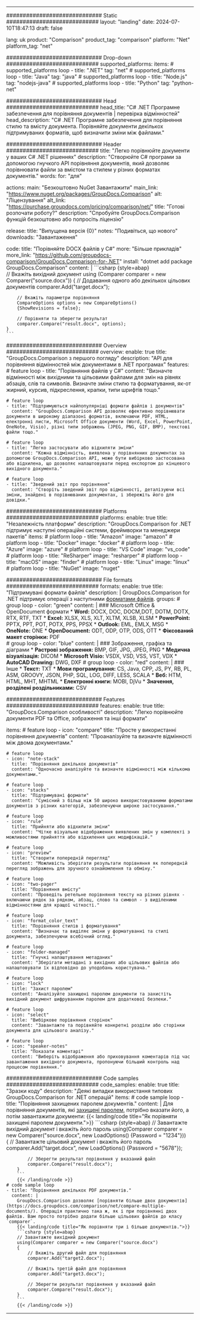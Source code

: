 
---
############################# Static ############################
layout: "landing"
date: 2024-07-10T18:47:13
draft: false

lang: uk
product: "Comparison"
product_tag: "comparison"
platform: "Net"
platform_tag: "net"

############################# Drop-down ############################
supported_platforms:
  items:
    # supported_platforms loop
    - title: ".NET"
      tag: "net"
    # supported_platforms loop
    - title: "Java"
      tag: "java"
    # supported_platforms loop
    - title: "Node.js"
      tag: "nodejs-java"
    # supported_platforms loop
    - title: "Python"
      tag: "python-net"

############################# Head ############################
head_title: "C# .NET Програмне забезпечення для порівняння документів | перевірка відмінностей"
head_description: "C# .NET Програмне забезпечення для порівняння стилю та вмісту документа. Порівняйте документи декількох підтримуваних форматів, щоб визначити зміни між файлами."

############################# Header ############################
title: "Легко порівнюйте документи у ваших C# .NET рішеннях"
description: "Створюйте C# програми за допомогою гнучкого API порівняння документів, який дозволяє порівнювати файли за вмістом та стилем у різних форматах документів."
words:
  for: "для"

actions:
  main: "Безкоштовно NuGet Завантажити"
  main_link: "https://www.nuget.org/packages/GroupDocs.Comparison"
  alt: "Ліцензування"
  alt_link: "https://purchase.groupdocs.com/pricing/comparison/net/"
  title: "Готові розпочати роботу?"
  description: "Спробуйте GroupDocs.Comparison функцій безкоштовно або попросіть ліцензію"

release:
  title: "Випущена версія {0}"
  notes: "Подивіться, що нового"
  downloads: "Завантаження"

code:
  title: "Порівняйте DOCX файлів у C#"
  more: "Більше прикладів"
  more_link: "https://github.com/groupdocs-comparison/GroupDocs.Comparison-for-.NET"
  install: "dotnet add package GroupDocs.Comparison"
  content: |
    ```csharp {style=abap}   
    // Вкажіть вихідний документ
    using (Comparer comparer = new Comparer("source.docx"))
    {
        // Додавання одного або декількох цільових документів
        comparer.Add("target.docx");

        // Вкажіть параметри порівняння
        CompareOptions options = new CompareOptions() 
        {ShowRevisions = false};

        // Порівняти та зберегти результат
        comparer.Compare("result.docx", options);
    }
    ```

############################# Overview ############################
overview:
  enable: true
  title: "GroupDocs.Comparison з першого погляду"
  description: "API для порівняння відмінностей між документами в .NET програмах"
  features:
    # feature loop
    - title: "Порівняння файлів у C#"
      content: "Визначте відмінності між вихідними та цільовими файлами для змін на рівнях абзаців, слів та символів. Визначте зміни стилю та форматування, як-от жирний, курсив, підкреслення, крапки, типи шрифтів тощо."

    # feature loop
    - title: "Підтримуються найпопулярніші формати файлів і документів"
      content: "GroupDocs.Comparison API дозволяє ефективно порівнювати документи в широкому діапазоні форматів, включаючи PDF, HTML, електронні листи, Microsoft Office документи (Word, Excel, PowerPoint, OneNote, Visio), різні типи зображень (JPEG, PNG, GIF, BMP), текстові файли тощо."

    # feature loop
    - title: "Легко застосувати або відхиляти зміни"
      content: "Кожна відмінність, виявлена у порівнянних документах за допомогою GroupDocs.Comparison API, може бути вибірково застосована або відхилена, що дозволяє налаштовувати перед експортом до кінцевого вихідного документа."

    # feature loop
    - title: "Зведений звіт про порівняння"
      content: "Створіть зведений звіт про відмінності, деталізуючи всі зміни, знайдені в порівнюваних документах, і збережіть його для довідки."

############################# Platforms ############################
platforms:
  enable: true
  title: "Незалежність платформи"
  description: "GroupDocs.Comparison for .NET підтримує наступні операційні системи, фреймворки та менеджери пакетів"
  items:
    # platform loop
    - title: "Amazon"
      image: "amazon"
    # platform loop
    - title: "Docker"
      image: "docker"
    # platform loop
    - title: "Azure"
      image: "azure"
    # platform loop
    - title: "VS Code"
      image: "vs_code"
    # platform loop
    - title: "ReSharper"
      image: "resharper"
    # platform loop
    - title: "macOS"
      image: "finder"
    # platform loop
    - title: "Linux"
      image: "linux"
    # platform loop
    - title: "NuGet"
      image: "nuget"

############################# File formats ############################
formats:
  enable: true
  title: "Підтримувані формати файлів"
  description: |
    GroupDocs.Comparison for .NET підтримує операції з наступними [форматами файлів](https://docs.groupdocs.com/comparison/net/supported-document-formats/).
  groups:
    # group loop
    - color: "green"
      content: |
        ### Microsoft Office & OpenDocument формати
        * **Word:** DOCX, DOC, DOCM,DOT, DOTM, DOTX, RTX, RTF, TXT
        * **Excel:** XLSX, XLS, XLT, XLTM, XLSB, XLSM
        * **PowerPoint:** PPTX, PPT, POT, POTX, PPS, PPSX
        * **Outlook:** EML, EMLX, MSG
        * **OneNote:** ONE
        * **OpenDocument:** ODT, ODP, OTP, ODS, OTT
        * **Фіксований макет сторінки:** PDF        
    # group loop
    - color: "blue"
      content: |
        ### Зображення, графіка та діаграми
        * **Растрові зображення:** BMP, GIF, JPG, JPEG, PNG
        * **Медична візуалізація:** DICOM
        * **Microsoft Visio:** VSDX, VSD, VSS, VST, VDX
        * **AutoCAD Drawing:** DWG, DXF
      # group loop
    - color: "red"
      content: |
        ### Інше
        * **Текст:** TXT
        * **Мови програмування:** CS, Java, CPP, JS, PY, RB, PL, ASM, GROOVY, JSON, PHP, SQL, LOG, DIFF, LESS, SCALA
        * **Веб:** HTM, HTML, MHT, MHTML
        * **Електронні книги:** MOBI, DjVu
        * **Значення, розділені роздільниками:** CSV

############################# Features ############################
features:
  enable: true
  title: "GroupDocs.Comparison особливості"
  description: "Легко порівнюйте документи PDF та Office, зображення та інші формати"

  items:
    # feature loop
    - icon: "compare"
      title: "Просте у використанні порівняння документів"
      content: "Проаналізуйте та визначте відмінності між двома документами."

    # feature loop
    - icon: "note-stack"
      title: "Порівняння декількох документів"
      content: "Одночасно аналізуйте та визначте відмінності між кількома документами."

    # feature loop
    - icon: "stacks"
      title: "Підтримувані формати"
      content: "Сумісний з більш ніж 50 широко використовуваними форматами документів з різних категорій, забезпечуючи широке застосування."

    # feature loop
    - icon: "rule"
      title: "Прийняти або відхилити зміни"
      content: "Чітке візуальне відображення виявлених змін у комплекті з можливостями прийняття або відхилення цих модифікацій."

    # feature loop
    - icon: "preview"
      title: "Створити попередній перегляд"
      content: "Можливість зберігати результати порівняння як попередній перегляд зображень для зручного ознайомлення та обміну."

    # feature loop
    - icon: "two-pager"
      title: "Порівняння вмісту"
      content: "Проведіть ретельне порівняння тексту на різних рівнях - включаючи рядок за рядком, абзац, слово та символ - з виділеними відмінностями для кращої чіткості."

    # feature loop
    - icon: "format_color_text"
      title: "Порівняння стилів і форматування"
      content: "Визначає та виділяє зміни у форматуванні та стилі документа, забезпечуючи всебічний огляд."

    # feature loop
    - icon: "folder-managed"
      title: "Гнучкі налаштування метаданих"
      content: "Зберігати метадані з вихідних або цільових файлів або налаштовувати їх відповідно до уподобань користувача."

    # feature loop
    - icon: "lock"
      title: "Захист паролем"
      content: "Аналізуйте захищені паролем документи та захистіть вихідний документ шифруванням паролем для додаткової безпеки."

    # feature loop
    - icon: "select"
      title: "Вибіркове порівняння сторінок"
      content: "Завантажте та порівняйте конкретні розділи або сторінки документа для цільового аналізу."

    # feature loop
    - icon: "speaker-notes"
      title: "Показати коментарі"
      content: "Виберіть відображення або приховування коментарів під час завантаження вихідного документа, пропонуючи більший контроль над процесом порівняння."

############################# Code samples ############################
code_samples:
  enable: true
  title: "Зразки коду"
  description: "Деякі випадки використання типових GroupDocs.Comparison for .NET операцій"
  items:
    # code sample loop
    - title: "Порівняння захищених паролем документів."
      content: |
        Для порівняння документів, які [захищені паролем](https://docs.groupdocs.com/comparison/net/load-password-protected-documents/), потрібно вказати його, а потім завантажити документи:
        {{< landing/code title="Як порівняти захищені паролем документи.">}}
        ```csharp {style=abap}
        // Завантажте вихідний документ і вкажіть його пароль
        using(Comparer comparer = new Comparer("source.docx", new LoadOptions() {Password = "1234"}))  
        {
            // Завантажте цільовий документ і вкажіть його пароль
            comparer.Add("target.docx", new LoadOptions() {Password = "5678"});

            // Зберегти результат порівняння у вказаний файл
            comparer.Compare("result.docx");
        }
        ```
        {{< /landing/code >}}
    # code sample loop
    - title: "Порівняння декількох PDF документів."
      content: |
        GroupDocs.Comparison дозволяє [порівняти більше двох документів](https://docs.groupdocs.com/comparison/net/compare-multiple-documents/). Операція практично така ж, як і при порівнянні двох файлів. Вам просто потрібно додати більше цільових файлів до класу `comparer`.
        {{< landing/code title="Як порівняти три і більше документів.">}}
        ```csharp {style=abap}   
        // Завантажте вихідний документ
        using(Comparer comparer = new Comparer("source.docx") 
        {
            // Вкажіть другий файл для порівняння
            comparer.Add("target2.docx");
            
            // Вкажіть третій файл для порівняння
            comparer.Add("target3.docx");
            
            // Зберегти результат порівняння у вказаний файл
            comparer.Compare("result.docx");
        }
        ```
        {{< /landing/code >}}

---
